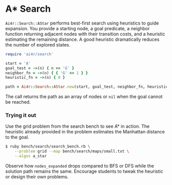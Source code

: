 # A* Search

`Ai4r::Search::AStar` performs best-first search using heuristics to guide
expansion. You provide a starting node, a goal predicate, a neighbor
function returning adjacent nodes with their transition costs, and a
heuristic estimating the remaining distance. A good heuristic dramatically
reduces the number of explored states.

```ruby
require 'ai4r/search'

start = 'A'
goal_test = ->(n) { n == 'G' }
neighbor_fn = ->(n) { { 'G' => 1 } }
heuristic_fn = ->(n) { 0 }

path = Ai4r::Search::AStar.new(start, goal_test, neighbor_fn, heuristic_fn).search
```

The call returns the path as an array of nodes or `nil` when the goal cannot be
reached.

### Trying it out

Use the grid problem from the search bench to see A* in action. The
heuristic already provided in the problem estimates the Manhattan
distance to the goal.

```bash
$ ruby bench/search/search_bench.rb \
    --problem grid --map bench/search/maps/small.txt \
    --algos a_star
```

Observe how `nodes_expanded` drops compared to BFS or DFS while the
solution path remains the same. Encourage students to tweak the heuristic
or design their own problems.
